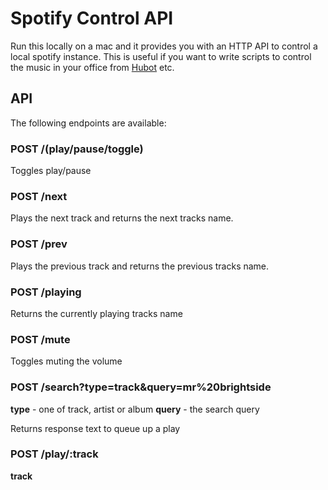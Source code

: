 # Spotify Control API

Run this locally on a mac and it provides you with an HTTP API to control a local spotify instance. This is useful if you want to write scripts to control the music in your office from [Hubot](https://hubot.github.com/) etc.

## API

The following endpoints are available:

### POST /(play/pause/toggle)

Toggles play/pause

### POST /next

Plays the next track and returns the next tracks name.

### POST /prev

Plays the previous track and returns the previous tracks name.

### POST /playing

Returns the currently playing tracks name

### POST /mute

Toggles muting the volume

### POST /search?type=track&query=mr%20brightside

**type** - one of track, artist or album
**query** - the search query

Returns response text to queue up a play

### POST /play/:track

**track**
